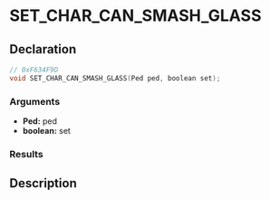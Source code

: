 # SET_CHAR_CAN_SMASH_GLASS

## Declaration
```cpp
// 0xF634F9D
void SET_CHAR_CAN_SMASH_GLASS(Ped ped, boolean set);
```

### Arguments
- **Ped:** ped
- **boolean:** set

### Results

## Description
